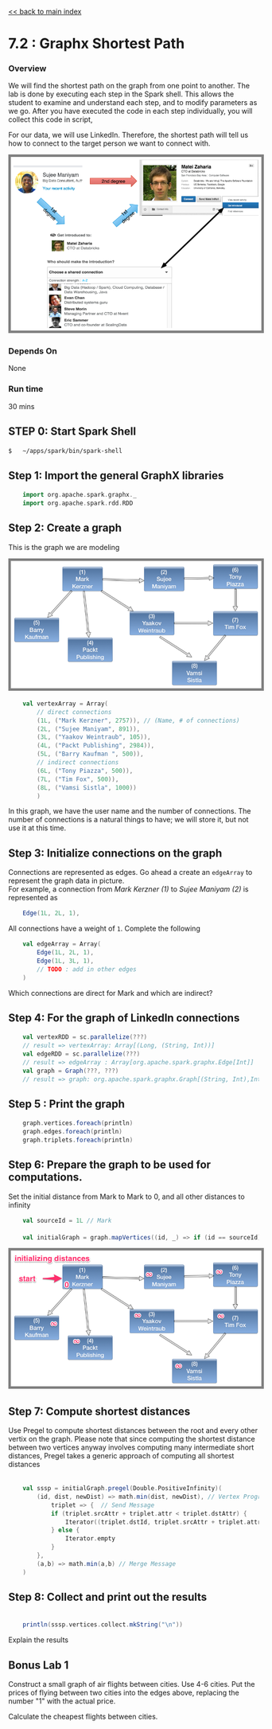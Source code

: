 <link rel='stylesheet' href='../assets/css/main.css'/>

[<< back to main index](../README.md)

7.2 : Graphx Shortest Path
============================

### Overview
We will find the shortest path on the graph from one point to another. The lab is done by executing each step
in the Spark shell. This allows the student to examine and understand each step, and to modify parameters as we go.
After you have executed the code in each step individually, you will collect this code in script,

For our data, we will use LinkedIn. Therefore, the shortest path will tell us how to connect to the target person
we want to connect with.

<img src="../assets/images/7.2-connections.png" style="border: 5px solid grey; max-width:100%;" />

### Depends On
None

### Run time
30 mins


## STEP 0: Start Spark Shell
```bash
$   ~/apps/spark/bin/spark-shell
```

## Step 1: Import the general GraphX libraries

```scala
    import org.apache.spark.graphx._
    import org.apache.spark.rdd.RDD
```


## Step 2: Create a graph

This is the graph we are modeling

<img src="../assets/images/7.2-network.png" style="border: 5px solid grey; max-width:100%;" />


```scala
    val vertexArray = Array(
        // direct connections
        (1L, ("Mark Kerzner", 2757)), // (Name, # of connections)
        (2L, ("Sujee Maniyam", 891)),
        (3L, ("Yaakov Weintraub", 105)),
        (4L, ("Packt Publishing", 2984)),
        (5L, ("Barry Kaufman ", 500)),
        // indirect connections
        (6L, ("Tony Piazza", 500)),
        (7L, ("Tim Fox", 500)),
        (8L, ("Vamsi Sistla", 1000))
        )
```

In this graph, we have the user name and the number of connections. The number of connections is a natural things to have;
we will store it, but not use it at this time.



## Step 3: Initialize connections on the graph
Connections are represented as edges.  Go ahead a create an `edgeArray` to represent the graph data in picture.  
For example, a connection from *Mark Kerzner (1)* to *Sujee Maniyam (2)* is represented as

```scala
    Edge(1L, 2L, 1),
```
All connections have a weight of `1`.  Complete the following

```scala
    val edgeArray = Array(
        Edge(1L, 2L, 1),
        Edge(1L, 3L, 1),
        // TODO : add in other edges
    )
```

Which connections are direct for Mark and which are indirect?

## Step 4: For the graph of LinkedIn connections

```scala
    val vertexRDD = sc.parallelize(???)
    // result => vertexArray: Array[(Long, (String, Int))]
    val edgeRDD = sc.parallelize(???)
    // result => edgeArray : Array[org.apache.spark.graphx.Edge[Int]]
    val graph = Graph(???, ???)
    // result => graph: org.apache.spark.graphx.Graph[(String, Int),Int]
```

## Step 5 : Print the graph
```scala
    graph.vertices.foreach(println)
    graph.edges.foreach(println)
    graph.triplets.foreach(println)
```

## Step 6: Prepare the graph to be used for computations.

Set the initial distance from Mark to Mark to 0, and all other distances to infinity

```scala
    val sourceId = 1L // Mark

    val initialGraph = graph.mapVertices((id, _) => if (id == sourceId) 0.0 else Double.PositiveInfinity)
```

<img src="../assets/images/7.2c.png" style="border: 5px solid grey; max-width:100%;" />

## Step 7: Compute shortest distances

Use Pregel to compute shortest distances between the root and every other vertix on the graph.
Please note that since computing the shortest distance between two vertices anyway involves computing many intermediate short distances,
Pregel takes a generic approach of computing all shortest distances

```scala

    val sssp = initialGraph.pregel(Double.PositiveInfinity)(
        (id, dist, newDist) => math.min(dist, newDist), // Vertex Program
            triplet => {  // Send Message
            if (triplet.srcAttr + triplet.attr < triplet.dstAttr) {
                Iterator((triplet.dstId, triplet.srcAttr + triplet.attr))
            } else {
                Iterator.empty
            }
        },
        (a,b) => math.min(a,b) // Merge Message
    )
```


## Step 8: Collect and print out the results

```scala

    println(sssp.vertices.collect.mkString("\n"))
```

Explain the results

## Bonus Lab 1
Construct a small graph of air flights between cities. Use 4-6 cities. Put the prices of flying between two cities into the edges above, replacing the number "1" with the actual price.

Calculate the cheapest flights between cities.
